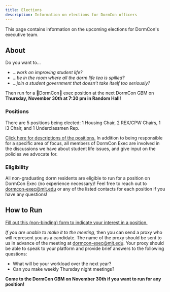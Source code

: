 ```yaml
---
title: Elections
description: Information on elections for DormCon officers
---
```


This page contains information on the upcoming elections for DormCon's executive
team.

## About

Do you want to…

-   _…work on improving student life?_
-   _…be in the room where all the dorm life tea is spilled?_
-   _…join a student government that doesn’t take itself too seriously?_

Then run for a 🦈DormCon🦈 exec position at the next DormCon GBM on **Thursday,
November 30th at 7:30 pm in Random Hall!**

### Positions

There are 5 positions being elected: 1 Housing Chair, 2 REX/CPW Chairs, 1 i3
Chair, and 1 Underclassmen Rep.

[Click here for descriptions of the positions.](https://docs.google.com/document/d/1ju33s2RrvM9_Ri66-frxgyejJ9zwUNbc0sLkC1M6svE/edit?usp=sharing)
In addition to being responsible for a specific area of focus, all members of
DormCon Exec are involved in the discussions we have about student life issues,
and give input on the policies we advocate for.

### Eligibility

All non-graduating dorm residents are eligible to run for a position on DormCon
Exec (no experience necessary)! Feel free to reach out to
[dormcon-exec@mit.edu](mailto:dormcon-exec@mit.edu) or any of the listed
contacts for each position if you have any questions!

## How to Run

[Fill out this (non-binding) form to indicate your interest in a position.](https://forms.gle/GT7WejfGKwryBwEPA)

_If you are unable to make it to the meeting,_ then you can send a proxy who
will represent you as a candidate. The name of the proxy should be sent to us in
advance of the meeting at [dormcon-exec@mit.edu](mailto:dormcon-exec@mit.edu).
Your proxy should be able to speak to your platform and provide brief answers to
the following questions:

-   What will be your workload over the next year?
-   Can you make weekly Thursday night meetings?

**Come to the DormCon GBM on November 30th if you want to run for any
position!**
